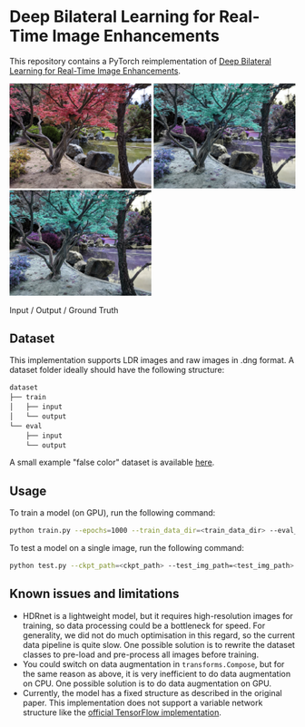 # Deep Bilateral Learning for Real-Time Image Enhancements
This repository contains a PyTorch reimplementation of [Deep Bilateral Learning for Real-Time Image Enhancements](https://groups.csail.mit.edu/graphics/hdrnet/).
<p float="left">
  <img src="assets/false_in.jpg" width="250" />
  <img src="assets/false_out.jpg" width="250" /> 
  <img src="assets/false_gt.jpg" width="250" />
</p>
Input / Output / Ground Truth

## Dataset

This implementation supports LDR images and raw images in .dng format. A dataset folder ideally should have the following structure:

```bash
dataset
├── train
│   ├── input
│   └── output
└── eval
    ├── input
    └── output
```
A small example "false color" dataset is available [here](https://drive.google.com/file/d/1Aix4Snl4mwBjGxkn_irqehcmfayMG8XO/view?usp=sharing).

## Usage
To train a model (on GPU), run the following command:
```bash
python train.py --epochs=1000 --train_data_dir=<train_data_dir> --eval_data_dir=<eval_data_dir> --cuda
```

To test a model on a single image, run the following command:
```bash
python test.py --ckpt_path=<ckpt_path> --test_img_path=<test_img_path> --cuda
```

## Known issues and limitations
* HDRnet is a lightweight model, but it requires high-resolution images for training, so data processing could be a bottleneck for speed. For generality, we did not do much optimisation in this regard, so the current data pipeline is quite slow. One possible solution is to rewrite the dataset classes to pre-load and pre-process all images before training.
* You could switch on data augmentation in `transforms.Compose`, but for the same reason as above, it is very inefficient to do data augmentation on CPU. One possible solution is to do data augmentation on GPU.
* Currently, the model has a fixed structure as described in the original paper. This implementation does not support a variable network structure like the [official TensorFlow implementation](https://github.com/google/hdrnet.git).
